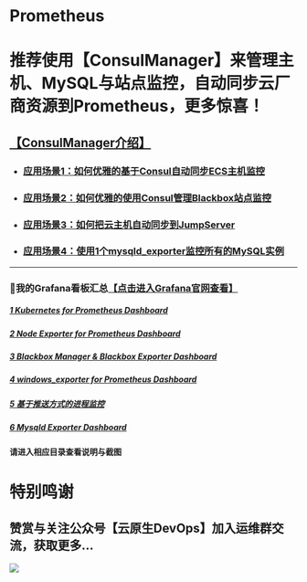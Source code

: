 # **Prometheus**

# 推荐使用【ConsulManager】来管理主机、MySQL与站点监控，自动同步云厂商资源到Prometheus，更多惊喜！
## [【ConsulManager介绍】](https://github.com/starsliao/ConsulManager)
- ### [应用场景1：如何优雅的基于Consul自动同步ECS主机监控](https://github.com/starsliao/ConsulManager/blob/main/docs/ECS%E4%B8%BB%E6%9C%BA%E7%9B%91%E6%8E%A7.md)
- ### [应用场景2：如何优雅的使用Consul管理Blackbox站点监控](https://github.com/starsliao/ConsulManager/blob/main/docs/blackbox%E7%AB%99%E7%82%B9%E7%9B%91%E6%8E%A7.md)
- ### [应用场景3：如何把云主机自动同步到JumpServer](https://github.com/starsliao/ConsulManager/blob/main/docs/%E5%A6%82%E4%BD%95%E6%8A%8A%E4%B8%BB%E6%9C%BA%E8%87%AA%E5%8A%A8%E5%90%8C%E6%AD%A5%E5%88%B0JumpServer.md)
- ### [应用场景4：使用1个mysqld_exporter监控所有的MySQL实例](https://github.com/starsliao/ConsulManager/blob/main/docs/%E5%A6%82%E4%BD%95%E4%BC%98%E9%9B%85%E7%9A%84%E4%BD%BF%E7%94%A8%E4%B8%80%E4%B8%AAmysqld_exporter%E7%9B%91%E6%8E%A7%E6%89%80%E6%9C%89%E7%9A%84MySQL%E5%AE%9E%E4%BE%8B.md)

---
### 💖我的Grafana看板汇总[【点击进入Grafana官网查看】](https://grafana.com/orgs/starsliao/dashboards)
##### [1 Kubernetes for Prometheus Dashboard](https://github.com/starsliao/Prometheus/tree/master/kubernetes)
##### [2 Node Exporter for Prometheus Dashboard](https://github.com/starsliao/Prometheus/tree/master/node_exporter)
##### [3 Blackbox Manager & Blackbox Exporter Dashboard](https://github.com/starsliao/Prometheus/tree/master/blackbox_exporter)
##### [4 windows_exporter for Prometheus Dashboard](https://github.com/starsliao/Prometheus/tree/master/windows_exporter)
##### [5 基于推送方式的进程监控](https://github.com/starsliao/Prometheus/tree/master/linux_proc_monit)
##### [6 Mysqld Exporter Dashboard](https://github.com/starsliao/ConsulManager/blob/main/docs/%E5%A6%82%E4%BD%95%E4%BC%98%E9%9B%85%E7%9A%84%E4%BD%BF%E7%94%A8%E4%B8%80%E4%B8%AAmysqld_exporter%E7%9B%91%E6%8E%A7%E6%89%80%E6%9C%89%E7%9A%84MySQL%E5%AE%9E%E4%BE%8B.md)

#### 请进入相应目录查看说明与截图
# 特别鸣谢
## 赞赏与关注公众号【**云原生DevOps**】加入运维群交流，获取更多...
![](https://starsl.cn/static/img/thanks.png)
